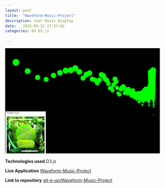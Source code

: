```yaml
---
layout: post
title:  "Waveform-Music-Project"
description: Cool Music Display
date:   2015-05-22 17:37:02
categories: D3 D3.js

---
```


<img src= "/img/waveform.png" alt= 'BarCrawlApp image'>

**Technologies used**
D3.js

**Live Application**
<a href="http://git-e-up.github.io/Waveform-Music-Project/" target="_blank">Waveform-Music-Project</a>

**Link to repository**
<a href="https://github.com/git-e-up/Waveform-Music-Project/tree/master" target="_blank">git-e-up/Waveform-Music-Project</a>
